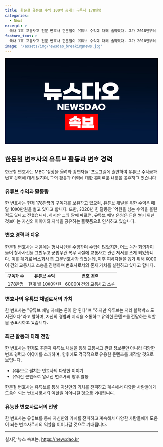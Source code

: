 ```yaml
---
title: 한문철 유튜브 수익 100억 공개! 구독자 178만명
categories:
  - News
excerpt: >
  국내 1호 교통사고 전문 변호사 한문철이 유튜브 수익에 대해 솔직했다. 그가 2018년부터 시작한 채널의 소득은 하루 1억원을 넘길 때도 있었으나 현재는 1000만원 수준이라고 전했다. 그는 유튜브는 돈은 안 되지만 블랙박스 도서관이라며 유튜브를 계속하는 이유를 설명했다. 한 변호사는 도둑, 소매치기, 조폭, 사기, 도박 등의 사건을 수임했지만, 사고로 가족을 잃고 피해를 본 이들을 위해 교통사고 소송을 이끌고 있다고 전했다.
feature_text: >
  국내 1호 교통사고 전문 변호사 한문철이 유튜브 수익에 대해 솔직했다. 그가 2018년부터 시작한 채널의 소득은 하루 1억원을 넘길 때도 있었으나 현재는 1000만원 수준이라고 전했다. 그는 유튜브는 돈은 안 되지만 블랙박스 도서관이라며 유튜브를 계속하는 이유를 설명했다. 한 변호사는 도둑, 소매치기, 조폭, 사기, 도박 등의 사건을 수임했지만, 사고로 가족을 잃고 피해를 본 이들을 위해 교통사고 소송을 이끌고 있다고 전했다.
image: '/assets/img/newsdao_breakingnews.jpg'
---
```


<p><img src="/assets/img/newsdao_breakingnews.jpg" alt="bookingtag 속보" /></p>

<h2 data-ke-size="size26">한문철 변호사의 유튜브 활동과 변호 경력</h2>

<p data-ke-size="size16">한문철 변호사는 MBC '심장을 울려라 강연자들' 프로그램에 출연하여 유튜브 수익금과 변호 경력에 대해 밝히며, 그의 활동과 이력에 대한 흥미로운 내용을 공유하고 있습니다.</p>

<h3>유튜브 수익과 활동량</h3>

<p data-ke-size="size16">한 변호사는 현재 178만명의 구독자를 보유하고 있으며, 유튜브 채널을 통한 수익은 매달 1000만원을 벌고 있다고 합니다. 또한, 2020년 한 달동안 1억원을 넘는 수익을 올린 적도 있다고 전했습니다. 하지만 그의 말에 따르면, 유튜브 채널 운영은 돈을 벌기 위한 것보다는 자신의 이야기와 지식을 공유하는 플랫폼으로 인식하고 있습니다.</p>

<h3>변호 경력과 이유</h3>

<p data-ke-size="size16">한문철 변호사는 처음에는 형사사건을 수임하며 수입이 많았지만, 어느 순간 회의감이 들어 형사사건을 그만두고 군법무관 복무 시절에 교통사고 관련 저서를 쓰게 되었습니다. 이를 계기로 버스회사 측 고문변호사가 되었는데, 이후 피해자들을 돕기 위해 6000여 건의 교통사고 소송을 진행하며 변호사로서의 존재 가치를 실현하고 있다고 합니다.</p>

<table>
    <tr>
        <td style="text-align: center; height: 17px;"><b>구독자 수</b></td>
        <td style="text-align: center; height: 17px;"><b>유튜브 수익</b></td>
        <td style="text-align: center; height: 17px;"><b>변호 경력</b></td>
    </tr>
    <tr>
        <td style="text-align: center;">178만명</td>
        <td style="text-align: center;">현재 월 1000만원</td>
        <td style="text-align: center;">6000여 건의 교통사고 소송</td>
    </tr>
</table>

<h3>변호사의 유튜브 채널로서의 가치</h3>

<p data-ke-size="size16">한 변호사는 "유튜브 채널 자체는 돈이 안 된다"며 "하지만 유튜브는 저의 블랙박스 도서관이다"라고 말하며, 자신의 경험과 지식을 소통하고 유익한 콘텐츠를 전달하는 역할을 중요시하고 있습니다.</p>

<h3>최근 활동과 미래 전망</h3>

<p data-ke-size="size16">한 변호사는 현재도 꾸준히 유튜브 채널을 통해 교통사고 관련 정보뿐만 아니라 다양한 변호 경력과 이야기를 소개하며, 향후에도 적극적으로 유용한 콘텐츠를 제작할 것으로 보입니다.</p>

<ul>
    <li>유튜브로 펼치는 변호사의 다양한 이야기</li>
    <li>유익한 콘텐츠로 알려진 변호사의 향후 활동</li>
</ul>

<p data-ke-size="size16">한문철 변호사는 유튜브를 통해 자신만의 가치를 전파하고 계속해서 다양한 사람들에게 도움이 되는 변호사로서의 역할을 이어나갈 것으로 기대됩니다.</p>

<h3>유능한 변호사로서의 전망</h3>

<p data-ke-size="size16">한 변호사는 유튜브를 통해 자신만의 가치를 전파하고 계속해서 다양한 사람들에게 도움이 되는 변호사로서의 역할을 이어나갈 것으로 기대됩니다.</p>

<p><hr></p>
실시간 뉴스 속보는, <a href="https://newsdao.kr" rel="dofollow">https://newsdao.kr</a>



